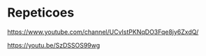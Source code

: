 # Repeticoes
https://www.youtube.com/channel/UCvIstPKNqDO3Fqe8jy6ZxdQ/


https://youtu.be/SzDSSOS99wg

